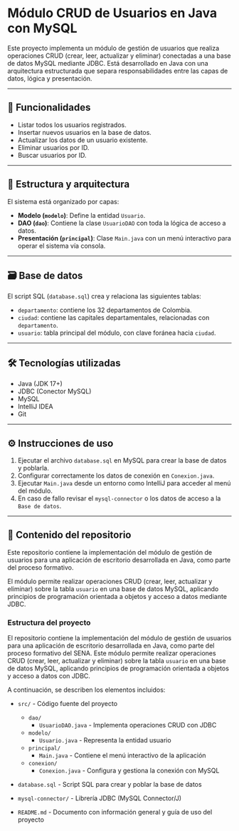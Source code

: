# Módulo CRUD de Usuarios en Java con MySQL

Este proyecto implementa un módulo de gestión de usuarios que realiza operaciones CRUD (crear, leer, actualizar y eliminar) conectadas a una base de datos MySQL mediante JDBC. Está desarrollado en Java con una arquitectura estructurada que separa responsabilidades entre las capas de datos, lógica y presentación.

---

## 🚀 Funcionalidades

- Listar todos los usuarios registrados.
- Insertar nuevos usuarios en la base de datos.
- Actualizar los datos de un usuario existente.
- Eliminar usuarios por ID.
- Buscar usuarios por ID.

---

## 🧱 Estructura y arquitectura

El sistema está organizado por capas:

- **Modelo (`modelo`)**: Define la entidad `Usuario`.
- **DAO (`dao`)**: Contiene la clase `UsuarioDAO` con toda la lógica de acceso a datos.
- **Presentación (`principal`)**: Clase `Main.java` con un menú interactivo para operar el sistema vía consola.

---

## 🗃️ Base de datos

El script SQL (`database.sql`) crea y relaciona las siguientes tablas:

- `departamento`: contiene los 32 departamentos de Colombia.
- `ciudad`: contiene las capitales departamentales, relacionadas con `departamento`.
- `usuario`: tabla principal del módulo, con clave foránea hacia `ciudad`.

---

## 🛠 Tecnologías utilizadas

- Java (JDK 17+)
- JDBC (Conector MySQL)
- MySQL
- IntelliJ IDEA
- Git

---

## ⚙️ Instrucciones de uso

1. Ejecutar el archivo `database.sql` en MySQL para crear la base de datos y poblarla.
2. Configurar correctamente los datos de conexión en `Conexion.java`.
3. Ejecutar `Main.java` desde un entorno como IntelliJ para acceder al menú del módulo.
4. En caso de fallo revisar el `mysql-connector` o los datos de acceso a la `Base de datos`.

---

## 📂 Contenido del repositorio

Este repositorio contiene la implementación del módulo de gestión de usuarios para una aplicación de escritorio desarrollada en Java, como parte del proceso formativo.

El módulo permite realizar operaciones CRUD (crear, leer, actualizar y eliminar) sobre la tabla `usuario` en una base de datos MySQL, aplicando principios de programación orientada a objetos y acceso a datos mediante JDBC.

### Estructura del proyecto

El repositorio contiene la implementación del módulo de gestión de usuarios para una aplicación de escritorio desarrollada en Java, como parte del proceso formativo del SENA. Este módulo permite realizar operaciones CRUD (crear, leer, actualizar y eliminar) sobre la tabla `usuario` en una base de datos MySQL, aplicando principios de programación orientada a objetos y acceso a datos con JDBC.

A continuación, se describen los elementos incluidos:

- `src/` - Código fuente del proyecto
  - `dao/`
    - `UsuarioDAO.java` - Implementa operaciones CRUD con JDBC
  - `modelo/`
    - `Usuario.java` - Representa la entidad usuario
  - `principal/`
    - `Main.java` - Contiene el menú interactivo de la aplicación
  - `conexion/`
    - `Conexion.java` - Configura y gestiona la conexión con MySQL

- `database.sql` - Script SQL para crear y poblar la base de datos
- `mysql-connector/` - Librería JDBC (MySQL Connector/J)
- `README.md` - Documento con información general y guía de uso del proyecto
